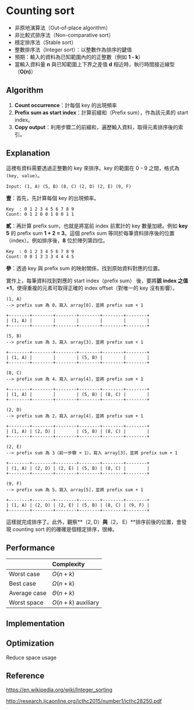 # Counting sort

- 非原地演算法（Out-of-place algorithm）
- 非比較式排序法（Non-comparative sort）
- 穩定排序法（Stable sort）
- 整數排序法（Integer sort）：以整數作為排序的鍵值
- 預期：輸入的資料為已知範圍內的的正整數（例如 **1 - k**）
- 當輸入資料量 **n** 與已知範圍上下界之差值 **d** 相近時，執行時間接近線型（**O(n)**）

## Algorithm

1. **Count occurrence**：計每個 key 的出現頻率
2. **Prefix sum as start index**：計算前綴和（Prefix sum），作為該元素的 start index。
3. **Copy output**：利用步驟二的前綴和，遍歷輸入資料，取得元素排序後的索引。

## Explanation

這裡有資料需要透過正整數的 key 來排序。key 的範圍在 0 - 9 之間，格式為 `(key, value)`。

```
Input: (1, A) (5, B) (8, C) (2, D) (2, E) (9, F)
```

**壹**：首先，先計算每個 key 的出現頻率。

```
Key  : 0 1 2 3 4 5 6 7 8 9
Count: 0 1 2 0 0 1 0 0 1 1
```

**貳**：再計算 prefix sum，也就是將當前 index 前累計的 key 數量加總。例如 **key 5** 的 prefix sum **1 + 2 = 3**。這個 prefix sum 等同於每筆資料排序後的位置（index）。例如排序後，**8** 位於陣列第四位。

```
Key  : 0 1 2 3 4 5 6 7 8 9
Count: 0 0 1 3 3 3 4 4 4 5
```

**參**：透過 key 與 prefix sum 的映射關係，找到原始資料對應的位置。

實作上，每筆資料找到對應的 start index（prefix sum） 後，要將**該 index 之值 +1**，使得重複的元素可取得正確的 index offset（對唯一的 key 沒有影響）。

```
(1, A)
--> prefix sum 為 0，寫入 array[0]，並將 prefix sum + 1

+--------+--------+--------+--------+--------+--------+
| (1, A) |        |        |        |        |        |
+--------+--------+--------+--------+--------+--------+

(5, B)
--> prefix sum 為 3，寫入 array[3]，並將 prefix sum + 1

+--------+--------+--------+--------+--------+--------+
| (1, A) |        |        | (5, B) |        |        |
+--------+--------+--------+--------+--------+--------+

(8, C)
--> prefix sum 為 4，寫入 array[4]，並將 prefix sum + 1

+--------+--------+--------+--------+--------+--------+
| (1, A) |        |        | (5, B) | (8, C) |        |
+--------+--------+--------+--------+--------+--------+

(2, D)
--> prefix sum 為 2，寫入 array[4]，並將 prefix sum + 1

+--------+--------+--------+--------+--------+--------+
| (1, A) | (2, D) |        | (5, B) | (8, C) |        |
+--------+--------+--------+--------+--------+--------+

(2, E)
--> prefix sum 為 3（前一步驟 + 1），寫入 array[3]，並將 prefix sum + 1

+--------+--------+--------+--------+--------+--------+
| (1, A) | (2, D) | (2, E) | (5, B) | (8, C) |        |
+--------+--------+--------+--------+--------+--------+

(9, F)
--> prefix sum 為 5，寫入 array[5]，並將 prefix sum + 1

+--------+--------+--------+--------+--------+--------+
| (1, A) | (2, D) | (2, E) | (5, B) | (8, C) | (9, F) |
+--------+--------+--------+--------+--------+--------+
```

這樣就完成排序了。此外，觀察**（2, D）**與**（2， E）**排序前後的位置，會發現 counting sort 的的確確是個穩定排序，很棒。

## Performance

|              | Complexity           |
| :----------- | :------------------- |
| Worst case   | $O(n + k)$           |
| Best case    | $\Omega(n + k)$      |
| Average case | $\Theta(n + k)$      |
| Worst space  | $O(n + k)$ auxiliary |

## Implementation

## Optimization

Reduce space usage

## Reference

https://en.wikipedia.org/wiki/Integer_sorting

http://research.ijcaonline.org/icthc2015/number1/icthc28250.pdf

